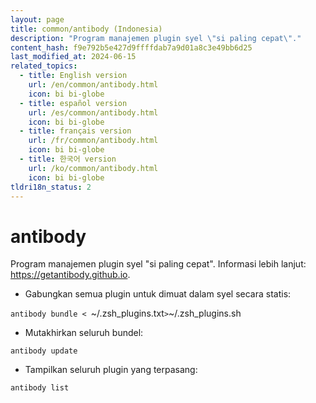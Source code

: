 ```yaml
---
layout: page
title: common/antibody (Indonesia)
description: "Program manajemen plugin syel \"si paling cepat\"."
content_hash: f9e792b5e427d9ffffdab7a9d01a8c3e49bb6d25
last_modified_at: 2024-06-15
related_topics:
  - title: English version
    url: /en/common/antibody.html
    icon: bi bi-globe
  - title: español version
    url: /es/common/antibody.html
    icon: bi bi-globe
  - title: français version
    url: /fr/common/antibody.html
    icon: bi bi-globe
  - title: 한국어 version
    url: /ko/common/antibody.html
    icon: bi bi-globe
tldri18n_status: 2
---
```

# antibody

Program manajemen plugin syel "si paling cepat".
Informasi lebih lanjut: <https://getantibody.github.io>.

- Gabungkan semua plugin untuk dimuat dalam syel secara statis:

`antibody bundle < `<span class="tldr-var badge badge-pill bg-dark-lm bg-white-dm text-white-lm text-dark-dm font-weight-bold">~/.zsh_plugins.txt</span>` > `<span class="tldr-var badge badge-pill bg-dark-lm bg-white-dm text-white-lm text-dark-dm font-weight-bold">~/.zsh_plugins.sh</span>

- Mutakhirkan seluruh bundel:

`antibody update`

- Tampilkan seluruh plugin yang terpasang:

`antibody list`

